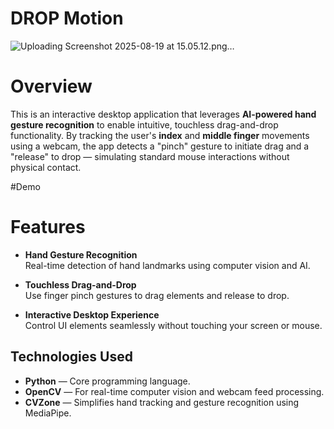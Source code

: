 # DROP Motion
![Uploading Screenshot 2025-08-19 at 15.05.12.png…]()

# Overview

This is an interactive desktop application that leverages **AI-powered hand gesture recognition** to enable intuitive, touchless drag-and-drop functionality. By tracking the user's **index** and **middle finger** movements using a webcam, the app detects a "pinch" gesture to initiate drag and a "release" to drop — simulating standard mouse interactions without physical contact.

#Demo

# Features

- **Hand Gesture Recognition**  
  Real-time detection of hand landmarks using computer vision and AI.

- **Touchless Drag-and-Drop**  
  Use finger pinch gestures to drag elements and release to drop.

- **Interactive Desktop Experience**  
  Control UI elements seamlessly without touching your screen or mouse.

## Technologies Used

- **Python** — Core programming language.
- **OpenCV** — For real-time computer vision and webcam feed processing.
- **CVZone** — Simplifies hand tracking and gesture recognition using MediaPipe.
